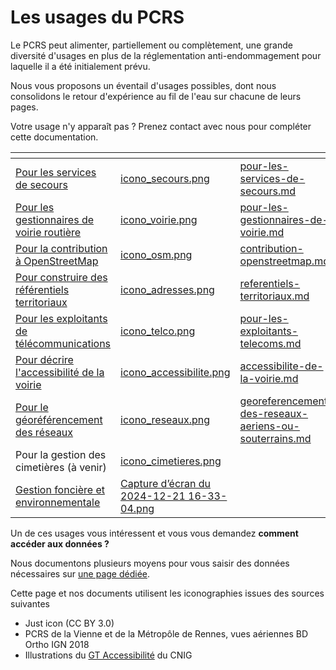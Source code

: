 # Les usages du PCRS

Le PCRS peut alimenter, partiellement ou complètement, une grande diversité d'usages en plus de la réglementation anti-endommagement pour laquelle il a été initialement prévu.

Nous vous proposons un éventail d'usages possibles, dont nous consolidons le retour d'expérience au fil de l'eau sur chacune de leurs pages.

Votre usage n'y apparaît pas ? Prenez contact avec nous pour compléter cette documentation.

<table data-view="cards"><thead><tr><th></th><th data-hidden data-card-cover data-type="files"></th><th data-hidden data-card-target data-type="content-ref"></th></tr></thead><tbody><tr><td><a href="pour-les-services-de-secours.md">Pour les services de secours</a></td><td><a href="../.gitbook/assets/icono_secours.png">icono_secours.png</a></td><td><a href="pour-les-services-de-secours.md">pour-les-services-de-secours.md</a></td></tr><tr><td><a href="pour-les-gestionnaires-de-voirie.md">Pour les gestionnaires de voirie routière</a></td><td><a href="../.gitbook/assets/icono_voirie.png">icono_voirie.png</a></td><td><a href="pour-les-gestionnaires-de-voirie.md">pour-les-gestionnaires-de-voirie.md</a></td></tr><tr><td><a href="contribution-openstreetmap.md">Pour la contribution à OpenStreetMap</a></td><td><a href="../.gitbook/assets/icono_osm.png">icono_osm.png</a></td><td><a href="contribution-openstreetmap.md">contribution-openstreetmap.md</a></td></tr><tr><td><a href="referentiels-territoriaux.md">Pour construire des référentiels territoriaux</a></td><td><a href="../.gitbook/assets/icono_adresses.png">icono_adresses.png</a></td><td><a href="referentiels-territoriaux.md">referentiels-territoriaux.md</a></td></tr><tr><td><a href="pour-les-exploitants-telecoms.md">Pour les exploitants de télécommunications</a></td><td><a href="../.gitbook/assets/icono_telco.png">icono_telco.png</a></td><td><a href="pour-les-exploitants-telecoms.md">pour-les-exploitants-telecoms.md</a></td></tr><tr><td><a href="accessibilite-de-la-voirie.md">Pour décrire l'accessibilité de la voirie</a></td><td><a href="../.gitbook/assets/icono_accessibilite.png">icono_accessibilite.png</a></td><td><a href="accessibilite-de-la-voirie.md">accessibilite-de-la-voirie.md</a></td></tr><tr><td><a href="georeferencement-des-reseaux-aeriens-ou-souterrains.md">Pour le géoréférencement des réseaux</a></td><td><a href="../.gitbook/assets/icono_reseaux.png">icono_reseaux.png</a></td><td><a href="georeferencement-des-reseaux-aeriens-ou-souterrains.md">georeferencement-des-reseaux-aeriens-ou-souterrains.md</a></td></tr><tr><td>Pour la gestion des cimetières (à venir)</td><td><a href="../.gitbook/assets/icono_cimetieres.png">icono_cimetieres.png</a></td><td></td></tr><tr><td><a href="gestion-fonciere-et-environnementale.md">Gestion foncière et environnementale</a></td><td><a href="../.gitbook/assets/Capture d’écran du 2024-12-21 16-33-04.png">Capture d’écran du 2024-12-21 16-33-04.png</a></td><td></td></tr></tbody></table>

Un de ces usages vous intéressent et vous vous demandez **comment accéder aux données ?**

Nous documentons plusieurs moyens pour vous saisir des données nécessaires sur [une page dédiée](../les-projets-pcrs/acceder-aux-donnees.md).



Cette page et nos documents utilisent les iconographies issues des sources suivantes

* Just icon (CC BY 3.0)
* PCRS de la Vienne et de la Métropôle de Rennes, vues aériennes BD Ortho IGN 2018
* Illustrations du [GT Accessibilité](https://cnig.gouv.fr/gt-accessibilite-a18058.html) du CNIG
